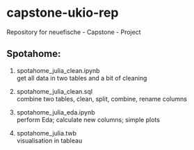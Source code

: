 # capstone-ukio-rep
Repository for neuefische - Capstone - Project


## Spotahome:
1. spotahome_julia_clean.ipynb<br> get all data in two tables and a bit of cleaning

2. spotahome_julia_clean.sql<br> combine two tables, clean, split, combine, rename columns

3. spotahome_julia_eda.ipynb<br> perform Eda; calculate new columns; simple plots

4. spotahome_julia.twb<br> visualisation in tableau
